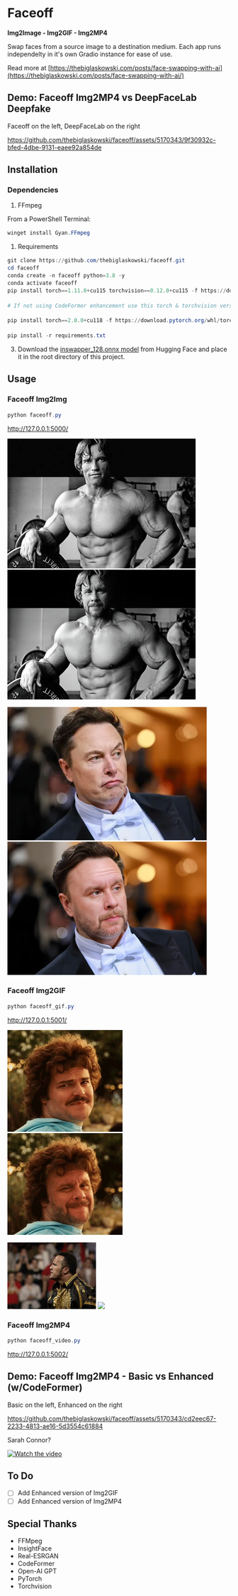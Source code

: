 # Faceoff 

**Img2Image - Img2GIF - Img2MP4**

Swap faces from a source image to a destination medium. Each app runs independelty in it's own Gradio instance for ease of use.

Read more at [https://thebiglaskowski.com/posts/face-swapping-with-ai](https://thebiglaskowski.com/posts/face-swapping-with-ai/)

## Demo: Faceoff Img2MP4 vs DeepFaceLab Deepfake

Faceoff on the left, DeepFaceLab on the right

https://github.com/thebiglaskowski/faceoff/assets/5170343/9f30932c-bfed-4dbe-9131-eaee92a854de

## Installation

### Dependencies

1. FFmpeg

From a PowerShell Terminal:

```powershell
winget install Gyan.FFmpeg
```

1. Requirements

```powershell
git clone https://github.com/thebiglaskowski/faceoff.git
cd faceoff
conda create -n faceoff python=3.8 -y
conda activate faceoff
pip install torch==1.11.0+cu115 torchvision==0.12.0+cu115 -f https://download.pytorch.org/whl/torch_stable.html

# If not using CodeFormer enhancement use this torch & torchvision version instead

pip install torch==2.0.0+cu118 -f https://download.pytorch.org/whl/torch_stable.html torchvision==0.15.1+cu118 -f https://download.pytorch.org/whl/torch_stable.html

pip install -r requirements.txt
```

3. Download the [inswapper_128.onnx model](https://huggingface.co/thebiglaskowski/inswapper_128.onnx/tree/main) from Hugging Face and place it in the root directory of this project.

## Usage

### Faceoff Img2Img

```powershell
python faceoff.py
```

<http://127.0.0.1:5000/>

![](assets/arnold.jpg)
![](assets/arnold-faceoff.png)

![](assets/elon.webp)
![](assets/elon-faceoff.png)

### Faceoff Img2GIF

```powershell
python faceoff_gif.py 
```

<http://127.0.0.1:5001/>

![](assets/nacho-libre.gif)
![](assets/nacho-libre-faceoff.gif)

![](assets/smell-rock.gif)
![](assets/smell-rock-faceoff.gif)

### Faceoff Img2MP4

```powershell
python faceoff_video.py
```

<http://127.0.0.1:5002/>

## Demo: Faceoff Img2MP4 - Basic vs Enhanced (w/CodeFormer)

Basic on the left, Enhanced on the right

https://github.com/thebiglaskowski/faceoff/assets/5170343/cd2eec67-2233-4813-ae16-5d3554c61884

Sarah Connor?

[![Watch the video](https://img.youtube.com/vi/H7KS8ZoulGw/hqdefault.jpg)](https://www.youtube.com/embed/H7KS8ZoulGw)

## To Do

- [ ] Add Enhanced version of Img2GIF
- [ ] Add Enhanced version of Img2MP4

## Special Thanks

- FFMpeg
- InsightFace
- Real-ESRGAN
- CodeFormer
- Open-AI GPT
- PyTorch
- Torchvision
